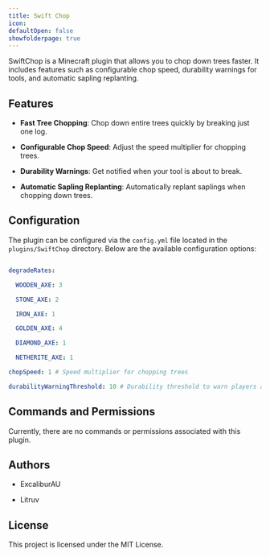 ```yaml
---
title: Swift Chop
icon: 
defaultOpen: false
showfolderpage: true
---
```

SwiftChop is a Minecraft plugin that allows you to chop down trees faster. It includes features such as configurable chop speed, durability warnings for tools, and automatic sapling replanting.

## Features

- **Fast Tree Chopping**: Chop down entire trees quickly by breaking just one log.

- **Configurable Chop Speed**: Adjust the speed multiplier for chopping trees.

- **Durability Warnings**: Get notified when your tool is about to break.

- **Automatic Sapling Replanting**: Automatically replant saplings when chopping down trees.

  

## Configuration

The plugin can be configured via the `config.yml` file located in the `plugins/SwiftChop` directory. Below are the available configuration options:

```yaml

degradeRates:

  WOODEN_AXE: 3

  STONE_AXE: 2

  IRON_AXE: 1

  GOLDEN_AXE: 4

  DIAMOND_AXE: 1

  NETHERITE_AXE: 1

chopSpeed: 1 # Speed multiplier for chopping trees

durabilityWarningThreshold: 10 # Durability threshold to warn players about tool breaking

```

## Commands and Permissions

Currently, there are no commands or permissions associated with this plugin.

## Authors

- ExcaliburAU

- Litruv

## License

This project is licensed under the MIT License.
